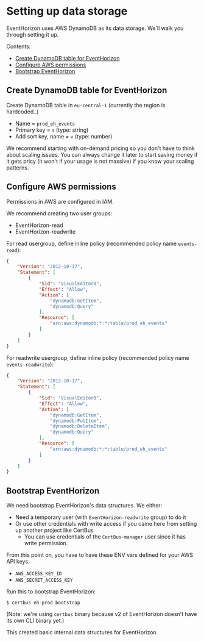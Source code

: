 Setting up data storage
=======================

EventHorizon uses AWS DynamoDB as its data storage. We'll walk you through setting it up.

Contents:

- [Create DynamoDB table for EventHorizon](#create-dynamodb-table-for-eventhorizon)
- [Configure AWS permissions](#configure-aws-permissions)
- [Bootstrap EventHorizon](#bootstrap-eventhorizon)


Create DynamoDB table for EventHorizon
--------------------------------------

Create DynamoDB table in `eu-central-1` (currently the region is hardcoded..)

- Name = `prod_eh_events`
- Primary key = `s` (type: string)
- Add sort key, name = `v` (type: number)

We recommend starting with on-demand pricing so you don't have to think about scaling issues.
You can always change it later to start saving money if it gets pricy (it won't if your usage
is not massive) if you know your scaling patterns.


Configure AWS permissions
-------------------------

Permissions in AWS are configured in IAM.

We recommend creating two user groups:

- EventHorizon-read
- EventHorizon-readwrite

For read usergroup, define inline policy (recommended policy name `events-read`):

```json
{
    "Version": "2012-10-17",
    "Statement": [
        {
            "Sid": "VisualEditor0",
            "Effect": "Allow",
            "Action": [
                "dynamodb:GetItem",
                "dynamodb:Query"
            ],
            "Resource": [
                "arn:aws:dynamodb:*:*:table/prod_eh_events"
            ]
        }
    ]
}
```

For readwrite usergroup, define inline policy (recommended policy name `events-readwrite`):

```json
{
    "Version": "2012-10-17",
    "Statement": [
        {
            "Sid": "VisualEditor0",
            "Effect": "Allow",
            "Action": [
                "dynamodb:GetItem",
                "dynamodb:PutItem",
                "dynamodb:DeleteItem",
                "dynamodb:Query"
            ],
            "Resource": [
                "arn:aws:dynamodb:*:*:table/prod_eh_events"
            ]
        }
    ]
}
```


Bootstrap EventHorizon
----------------------

We need bootstrap EventHorizon's data structures. We either:

- Need a temporary user (with `EventHorizon-readwrite` group) to do it
- Or use other credentials with write access if you came here from setting up another
  project like CertBus
  * You can use credentials of the `CertBus-manager` user since it has write permission.

From this point on, you have to have these ENV vars defined for your AWS API keys:

- `AWS_ACCESS_KEY_ID`
- `AWS_SECRET_ACCESS_KEY`

Run this to bootstrap EventHorizon:

```console
$ certbus eh-prod bootstrap
```

(Note: we're using `certbus` binary because v2 of EventHorizon doesn't have its own CLI binary yet.)

This created basic internal data structures for EventHorizon.
